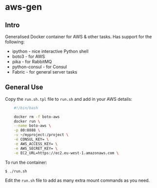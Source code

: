# aws-gen

## Intro

Generalised Docker container for AWS & other tasks. Has support for the following:

* ipython - nice interactive Python shell
* boto3 - for AWS
* pika - for RabbitMQ
* python-consul - for Consul
* Fabric - for general server tasks

## General Use

Copy the `run.sh.tpl` file to `run.sh` and add in your AWS details:

```bash
    #!/bin/bash

    docker rm -f boto-aws
    docker run \
    --name boto-aws \
    -p 80:8888 \
    -v ~/myproject:/project \
    -e CONSUL_KEY= \
    -e AWS_ACCESS_KEY= \
    -e AWS_SECRET_KEY= \
    -e EC2_URL=https://ec2.eu-west-1.amazonaws.com \
```

To run the container:

`$ ./run.sh`

Edit the `run.sh` file to add as many extra mount commands as you need.
